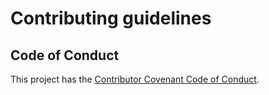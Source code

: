 # Contributing guidelines

## Code of Conduct

This project has the [Contributor Covenant Code of Conduct](CODE_OF_CONDUCT.md).

